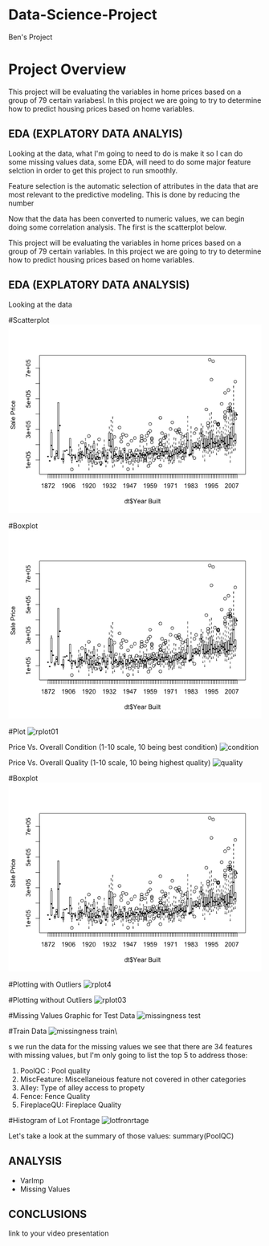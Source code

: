 # Data-Science-Project
Ben's Project

# Project Overview

This project will be evaluating the variables in home prices based on a group of 79 certain variabesl. In this project we are going to try to determine how to predict housing prices based on home variables.

## EDA (EXPLATORY DATA ANALYIS)
Looking at the data, what I'm going to need to do is make it so I can do some missing values data, some EDA, will need to do some major feature selction in order to get this project to run smoothly.

Feature selection is the automatic selection of attributes in the data that are most relevant to the predictive modeling. This is done by reducing the number

Now that the data has been converted to numeric values, we can begin doing some correlation analysis. The first is the scatterplot below.

This project will be evaluating the variables in home prices based on a group of 79 certain variables. In this project we are going to try to determine how to predict housing prices based on home variables. 

## EDA (EXPLATORY DATA ANALYSIS)
Looking at the data

#Scatterplot
![](https://github.com/bjt4080/Data-Science-Project/blob/master/Boxplot.png)


#Boxplot
![Boxer](https://github.com/bjt4080/Data-Science-Project/blob/master/Boxplot.png)
 

#Plot
![rplot01](https://user-images.githubusercontent.com/25735405/40893807-73736cb6-6759-11e8-9298-aa7d95b9fb64.png)

Price Vs. Overall Condition (1-10 scale, 10 being best condition)
![condition](https://user-images.githubusercontent.com/25735405/40893912-671a4646-675a-11e8-9fca-2324b7fd3539.png)

Price Vs. Overall Quality (1-10 scale, 10 being highest quality) 
![quality](https://user-images.githubusercontent.com/25735405/40893997-222cb14e-675b-11e8-843f-ebee768f533f.png)


#Boxplot
![Boxer](https://github.com/bjt4080/Data-Science-Project/blob/master/Boxplot.png)


#Plotting with Outliers 
![rplot4](https://user-images.githubusercontent.com/25735405/41139323-b83e942a-6a9b-11e8-81a4-3f285c08a510.png)

#Plotting without Outliers
![rplot03](https://user-images.githubusercontent.com/25735405/41139466-9f5bbd06-6a9c-11e8-953a-ebaeaf57ee77.png)

#Missing Values Graphic for Test Data
![missingness test](https://user-images.githubusercontent.com/25735405/41495351-f42e1b56-70d9-11e8-9817-9b26a042b0dd.png)

#Train Data
![missingness train](https://user-images.githubusercontent.com/25735405/41495353-f5f3cb0c-70d9-11e8-9c38-4552d7b34a6c.png)\





s we run the data for the missing values we see that there are 34 features with missing values, but I'm only going to list the top 5 to address those:
1. PoolQC : Pool quality
2. MiscFeature: Miscellaneious feature not covered in other categories 
3. Alley: Type of alley access to propety
4. Fence: Fence Quality
5. FireplaceQU: Fireplace Quality

#Histogram of Lot Frontage
![lotfronrtage](https://user-images.githubusercontent.com/25735405/41504551-8a47cd4e-71a7-11e8-8347-9f9cdb781462.png)

Let's take a look at the summary of those values: 
summary(PoolQC)
 

## ANALYSIS
* VarImp
* Missing Values

## CONCLUSIONS
link to your video presentation
